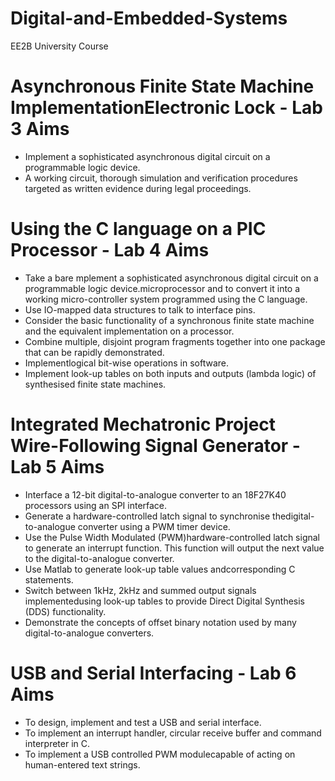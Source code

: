 # Digital-and-Embedded-Systems
EE2B University Course

# Asynchronous Finite State Machine ImplementationElectronic Lock - Lab 3 Aims
- Implement a sophisticated asynchronous digital circuit on a programmable logic device.
- A working circuit, thorough simulation and verification procedures targeted as written evidence during legal proceedings.

# Using the C language on a PIC Processor - Lab 4 Aims
- Take a bare mplement a sophisticated asynchronous digital circuit on a programmable logic device.microprocessor and to convert it into a working micro-controller system programmed using the C language.
- Use IO-mapped data structures to talk to interface pins.
- Consider the basic functionality of a synchronous finite state machine and the equivalent implementation on a processor.
- Combine multiple, disjoint program fragments together into one package that can be rapidly demonstrated.
- Implementlogical bit-wise operations in software.
- Implement look-up tables on both inputs and outputs (lambda logic) of synthesised finite state machines.

# Integrated Mechatronic Project Wire-Following Signal Generator - Lab 5 Aims
- Interface a 12-bit digital-to-analogue converter to an 18F27K40 processors using an SPI interface.
- Generate a hardware-controlled latch signal to synchronise thedigital-to-analogue converter using a PWM timer device.
- Use the Pulse Width Modulated (PWM)hardware-controlled latch signal to generate an interrupt function.   This function will output the next value to the digital-to-analogue converter.
- Use Matlab to generate look-up table values andcorresponding C statements.
- Switch between 1kHz, 2kHz and summed output signals implementedusing look-up tables to provide Direct Digital Synthesis (DDS) functionality.
- Demonstrate the concepts of offset binary notation used by many digital-to-analogue converters.

# USB and Serial Interfacing - Lab 6 Aims
- To design, implement and test a USB and serial interface.
- To implement an interrupt handler, circular receive buffer and command interpreter in C.
- To implement a USB controlled PWM modulecapable of acting on human-entered text strings.
